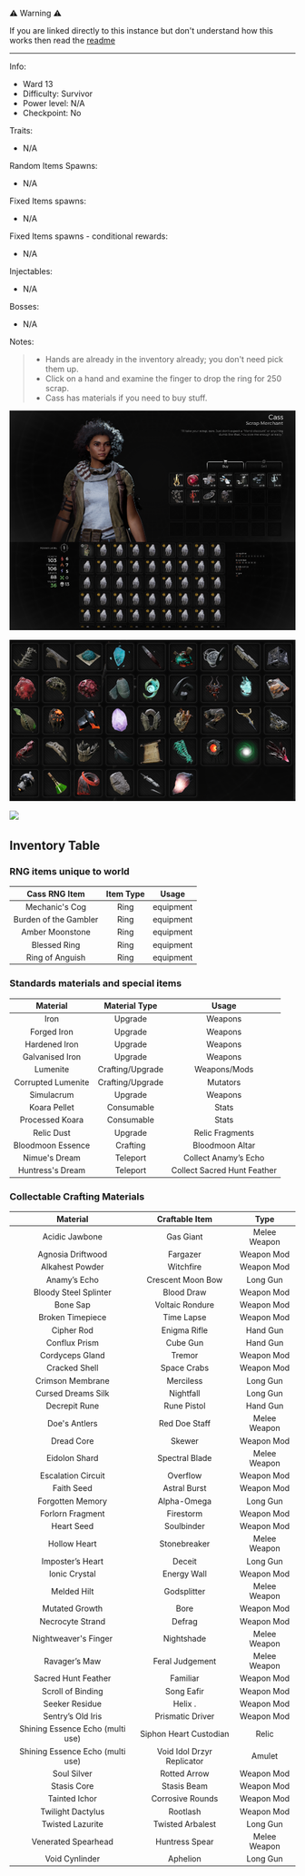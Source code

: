 ⚠️ Warning ⚠️

If you are linked directly to this instance but don't understand how this works then read the [readme](https://github.com/razeedazee/remnant2-instances/blob/main/README.md)

<hr>

Info:

- Ward 13
- Difficulty: Survivor
- Power level: N/A
- Checkpoint: No

Traits:

- N/A

Random Items Spawns:

- N/A

Fixed Items spawns:

- N/A

Fixed Items spawns - conditional rewards:

- N/A

Injectables:

- N/A

Bosses:

- N/A

Notes:

> - Hands are already in the inventory already; you don't need pick them up.
> - Click on a hand and examine the finger to drop the ring for 250 scrap.
> - Cass has materials if you need to buy stuff.

![](info/info.png)

![](info/mini-map.png)

![](info/travel-map.png)

## Inventory Table

### RNG items unique to world

|     Cass RNG Item     | Item Type |   Usage   |
| :-------------------: | :-------: | :-------: |
|    Mechanic's Cog     |   Ring    | equipment |
| Burden of the Gambler |   Ring    | equipment |
|    Amber Moonstone    |   Ring    | equipment |
|     Blessed Ring      |   Ring    | equipment |
|    Ring of Anguish    |   Ring    | equipment |

### Standards materials and special items

|      Material      |  Material Type   |            Usage            |
| :----------------: | :--------------: | :-------------------------: |
|        Iron        |     Upgrade      |           Weapons           |
|    Forged Iron     |     Upgrade      |           Weapons           |
|   Hardened Iron    |     Upgrade      |           Weapons           |
|  Galvanised Iron   |     Upgrade      |           Weapons           |
|      Lumenite      | Crafting/Upgrade |        Weapons/Mods         |
| Corrupted Lumenite | Crafting/Upgrade |          Mutators           |
|     Simulacrum     |     Upgrade      |           Weapons           |
|    Koara Pellet    |    Consumable    |            Stats            |
|  Processed Koara   |    Consumable    |            Stats            |
|     Relic Dust     |     Upgrade      |       Relic Fragments       |
| Bloodmoon Essence  |     Crafting     |       Bloodmoon Altar       |
|   Nimue's Dream    |     Teleport     |    Collect Anamy’s Echo     |
|  Huntress's Dream  |     Teleport     | Collect Sacred Hunt Feather |

### Collectable Crafting Materials

|             Material             |       Craftable Item       |     Type     |
| :------------------------------: | :------------------------: | :----------: |
|          Acidic Jawbone          |         Gas Giant          | Melee Weapon |
|        Agnosia Driftwood         |          Fargazer          |  Weapon Mod  |
|         Alkahest Powder          |         Witchfire          |  Weapon Mod  |
|           Anamy’s Echo           |     Crescent Moon Bow      |   Long Gun   |
|      Bloody Steel Splinter       |         Blood Draw         |  Weapon Mod  |
|             Bone Sap             |      Voltaic Rondure       |  Weapon Mod  |
|         Broken Timepiece         |         Time Lapse         |  Weapon Mod  |
|            Cipher Rod            |        Enigma Rifle        |   Hand Gun   |
|          Conflux Prism           |          Cube Gun          |   Hand Gun   |
|         Cordyceps Gland          |           Tremor           |  Weapon Mod  |
|          Cracked Shell           |        Space Crabs         |  Weapon Mod  |
|         Crimson Membrane         |         Merciless          |   Long Gun   |
|        Cursed Dreams Silk        |         Nightfall          |   Long Gun   |
|          Decrepit Rune           |        Rune Pistol         |   Hand Gun   |
|          Doe's Antlers           |       Red Doe Staff        | Melee Weapon |
|            Dread Core            |           Skewer           |  Weapon Mod  |
|          Eidolon Shard           |       Spectral Blade       | Melee Weapon |
|        Escalation Circuit        |          Overflow          |  Weapon Mod  |
|            Faith Seed            |        Astral Burst        |  Weapon Mod  |
|         Forgotten Memory         |        Alpha-Omega         |   Long Gun   |
|         Forlorn Fragment         |         Firestorm          |  Weapon Mod  |
|            Heart Seed            |         Soulbinder         |  Weapon Mod  |
|           Hollow Heart           |        Stonebreaker        | Melee Weapon |
|         Imposter’s Heart         |           Deceit           |   Long Gun   |
|          Ionic Crystal           |        Energy Wall         |  Weapon Mod  |
|           Melded Hilt            |        Godsplitter         | Melee Weapon |
|          Mutated Growth          |            Bore            |  Weapon Mod  |
|         Necrocyte Strand         |           Defrag           |  Weapon Mod  |
|       Nightweaver's Finger       |         Nightshade         | Melee Weapon |
|          Ravager’s Maw           |      Feral Judgement       | Melee Weapon |
|       Sacred Hunt Feather        |          Familiar          |  Weapon Mod  |
|        Scroll of Binding         |         Song Eafir         |  Weapon Mod  |
|          Seeker Residue          |          Helix .           |  Weapon Mod  |
|        Sentry’s Old Iris         |      Prismatic Driver      |  Weapon Mod  |
| Shining Essence Echo (multi use) |   Siphon Heart Custodian   |    Relic     |
| Shining Essence Echo (multi use) | Void Idol Drzyr Replicator |    Amulet    |
|           Soul Silver            |        Rotted Arrow        |  Weapon Mod  |
|           Stasis Core            |        Stasis Beam         |  Weapon Mod  |
|          Tainted Ichor           |      Corrosive Rounds      |  Weapon Mod  |
|        Twilight Dactylus         |          Rootlash          |  Weapon Mod  |
|         Twisted Lazurite         |      Twisted Arbalest      |   Long Gun   |
|       Venerated Spearhead        |       Huntress Spear       | Melee Weapon |
|          Void Cynlinder          |          Aphelion          |   Long Gun   |
